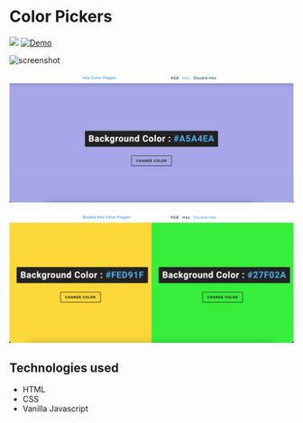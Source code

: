 # Color Pickers


![](https://img.shields.io/github/languages/top/nanifour/multi-color-flippers?style=for-the-badge)        [![Demo](https://img.shields.io/badge/Site_Demo-informational?style=for-the-badge&logo=github)](https://nanifour.github.io/multi-color-flippers/)



![screenshot](images/rgba.png)

![screenshot](images/hex.png)

![screenshot](images/double-hex.png)

## Technologies used
- HTML
- CSS
- Vanilla Javascript
